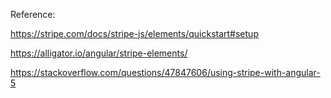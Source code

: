 Reference:

https://stripe.com/docs/stripe-js/elements/quickstart#setup

https://alligator.io/angular/stripe-elements/

https://stackoverflow.com/questions/47847606/using-stripe-with-angular-5

